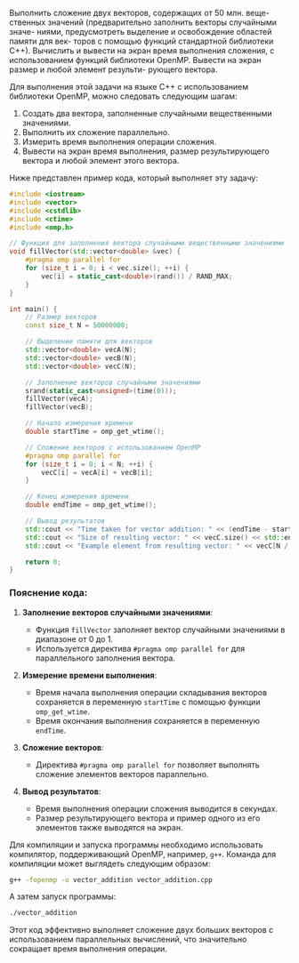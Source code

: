 Выполнить сложение двух векторов, содержащих от 50 млн. веще-
ственных значений (предварительно заполнить векторы случайными значе-
ниями, предусмотреть выделение и освобождение областей памяти для век-
торов с помощью функций стандартной библиотеки С++). Вычислить и
вывести на экран время выполнения сложения, с использованием функций
библиотеки OpenMP. Вывести на экран размер и любой элемент результи-
рующего вектора.


Для выполнения этой задачи на языке C++ с использованием библиотеки OpenMP, можно следовать следующим шагам:

1. Создать два вектора, заполненные случайными вещественными значениями.
2. Выполнить их сложение параллельно.
3. Измерить время выполнения операции сложения.
4. Вывести на экран время выполнения, размер результирующего вектора и любой элемент этого вектора.

Ниже представлен пример кода, который выполняет эту задачу:

```cpp
#include <iostream>
#include <vector>
#include <cstdlib>
#include <ctime>
#include <omp.h>

// Функция для заполнения вектора случайными вещественными значениями
void fillVector(std::vector<double> &vec) {
    #pragma omp parallel for
    for (size_t i = 0; i < vec.size(); ++i) {
        vec[i] = static_cast<double>(rand()) / RAND_MAX;
    }
}

int main() {
    // Размер векторов
    const size_t N = 50000000;

    // Выделение памяти для векторов
    std::vector<double> vecA(N);
    std::vector<double> vecB(N);
    std::vector<double> vecC(N);

    // Заполнение векторов случайными значениями
    srand(static_cast<unsigned>(time(0)));
    fillVector(vecA);
    fillVector(vecB);

    // Начало измерения времени
    double startTime = omp_get_wtime();

    // Сложение векторов с использованием OpenMP
    #pragma omp parallel for
    for (size_t i = 0; i < N; ++i) {
        vecC[i] = vecA[i] + vecB[i];
    }

    // Конец измерения времени
    double endTime = omp_get_wtime();

    // Вывод результатов
    std::cout << "Time taken for vector addition: " << (endTime - startTime) << " seconds." << std::endl;
    std::cout << "Size of resulting vector: " << vecC.size() << std::endl;
    std::cout << "Example element from resulting vector: " << vecC[N / 2] << std::endl;

    return 0;
}
```

### Пояснение кода:

1. **Заполнение векторов случайными значениями**:
   - Функция `fillVector` заполняет вектор случайными значениями в диапазоне от 0 до 1.
   - Используется директива `#pragma omp parallel for` для параллельного заполнения вектора.

2. **Измерение времени выполнения**:
   - Время начала выполнения операции складывания векторов сохраняется в переменную `startTime` с помощью функции `omp_get_wtime`.
   - Время окончания выполнения сохраняется в переменную `endTime`.

3. **Сложение векторов**:
   - Директива `#pragma omp parallel for` позволяет выполнять сложение элементов векторов параллельно.

4. **Вывод результатов**:
   - Время выполнения операции сложения выводится в секундах.
   - Размер результирующего вектора и пример одного из его элементов также выводятся на экран.

Для компиляции и запуска программы необходимо использовать компилятор, поддерживающий OpenMP, например, `g++`. Команда для компиляции может выглядеть следующим образом:

```sh
g++ -fopenmp -o vector_addition vector_addition.cpp
```

А затем запуск программы:

```sh
./vector_addition
```

Этот код эффективно выполняет сложение двух больших векторов с использованием параллельных вычислений, что значительно сокращает время выполнения операции.

